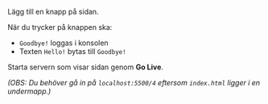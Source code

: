 Lägg till en knapp på sidan.

När du trycker på knappen ska:
* `Goodbye!` loggas i konsolen
* Texten `Hello!` bytas till `Goodbye!`

Starta servern som visar sidan genom **Go Live**.

*(OBS: Du behöver gå in på `localhost:5500/4` eftersom `index.html` ligger i en undermapp.)*
